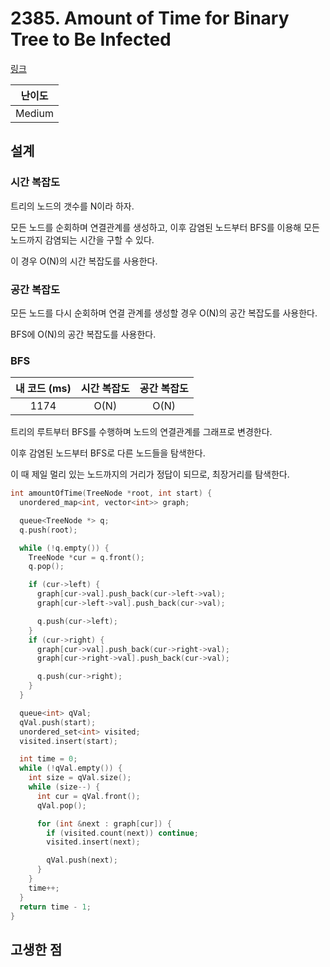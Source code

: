 # 2385. Amount of Time for Binary Tree to Be Infected

[링크](https://leetcode.com/problems/amount-of-time-for-binary-tree-to-be-infected/)

| 난이도 |
| :----: |
| Medium |

## 설계

### 시간 복잡도

트리의 노드의 갯수를 N이라 하자.

모든 노드를 순회하며 연결관계를 생성하고, 이후 감염된 노드부터 BFS를 이용해 모든 노드까지 감염되는 시간을 구할 수 있다.

이 경우 O(N)의 시간 복잡도를 사용한다.

### 공간 복잡도

모든 노드를 다시 순회하며 연결 관계를 생성할 경우 O(N)의 공간 복잡도를 사용한다.

BFS에 O(N)의 공간 복잡도를 사용한다.

### BFS

| 내 코드 (ms) | 시간 복잡도 | 공간 복잡도 |
| :----------: | :---------: | :---------: |
|     1174     |    O(N)     |    O(N)     |

트리의 루트부터 BFS를 수행하며 노드의 연결관계를 그래프로 변경한다.

이후 감염된 노드부터 BFS로 다른 노드들을 탐색한다.

이 때 제일 멀리 있는 노드까지의 거리가 정답이 되므로, 최장거리를 탐색한다.

```cpp
int amountOfTime(TreeNode *root, int start) {
  unordered_map<int, vector<int>> graph;

  queue<TreeNode *> q;
  q.push(root);

  while (!q.empty()) {
    TreeNode *cur = q.front();
    q.pop();

    if (cur->left) {
      graph[cur->val].push_back(cur->left->val);
      graph[cur->left->val].push_back(cur->val);

      q.push(cur->left);
    }
    if (cur->right) {
      graph[cur->val].push_back(cur->right->val);
      graph[cur->right->val].push_back(cur->val);

      q.push(cur->right);
    }
  }

  queue<int> qVal;
  qVal.push(start);
  unordered_set<int> visited;
  visited.insert(start);

  int time = 0;
  while (!qVal.empty()) {
    int size = qVal.size();
    while (size--) {
      int cur = qVal.front();
      qVal.pop();

      for (int &next : graph[cur]) {
        if (visited.count(next)) continue;
        visited.insert(next);

        qVal.push(next);
      }
    }
    time++;
  }
  return time - 1;
}
```

## 고생한 점
